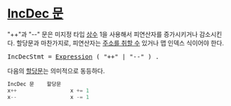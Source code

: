 # [IncDec 문](#incdec-statements)

"++"과 "--" 문은 미지정 타입 [상수](/Constants/) 1을 사용해서 피연산자를 증가시키거나 감소시킨다. 할당문과 마찬가지로, 피연산자는 [주소를 취할 수](/Expressions/address_operators.html) 있거나 맵 인덱스 식이어야 한다.

<pre>
<a id="IncDecStmt">IncDecStmt</a> = <a href="/Expressions/operators.html#Expression">Expression</a> ( "++" | "--" ) .
</pre>

다음의 [할당문](/Statements/assignments.html)는 의미적으로 동등하다.

```go
IncDec 문    할당문
x++                 x += 1
x--                 x -= 1
```
